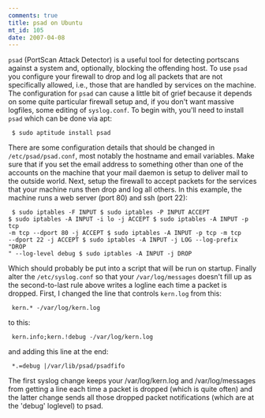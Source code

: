 ```yaml
--- 
comments: true
title: psad on Ubuntu
mt_id: 105
date: 2007-04-08
---
```

`psad` (PortScan Attack Detector) is a useful tool for detecting portscans against a system and, optionally, blocking the offending host.  To use `psad` you configure your firewall to drop and log all packets that are not specifically allowed, i.e., those that are handled by services on the machine.  The configuration for `psad` can cause a little bit of grief because it depends on some quite particular firewall setup and, if you don't want massive logfiles, some editing of `syslog.conf`.  To begin with, you'll need to install `psad` which can be done via apt:

<code><pre>
$ sudo aptitude install psad
</pre></code>

There are some configuration details that should be changed in `/etc/psad/psad.conf`, most notably the hostname and email variables.  Make sure that if you set the email address to something other than one of the accounts on the machine that your mail daemon is setup to deliver mail to the outside world.  Next, setup the firewall to accept packets for the services that your machine runs then drop and log all others.  In this example, the machine runs a web server (port 80) and ssh (port 22):

<code><pre>
$ sudo iptables -F INPUT
$ sudo iptables -P INPUT ACCEPT
$ sudo iptables -A INPUT -i lo -j ACCEPT
$ sudo iptables -A INPUT -p tcp -m tcp --dport 80 -j ACCEPT
$ sudo iptables -A INPUT -p tcp -m tcp --dport 22 -j ACCEPT
$ sudo iptables -A INPUT -j LOG --log-prefix "DROP " --log-level debug
$ sudo iptables -A INPUT -j DROP
</pre></code>

Which should probably be put into a script that will be run on startup.  Finally alter the `/etc/syslog.conf` so that your `/var/log/messages` doesn't fill up as the second-to-last rule above  writes a logline each time a packet is dropped.  First, I changed the line that controls `kern.log` from this:

<code><pre>
kern.*				-/var/log/kern.log
</pre></code>

to this:

<code><pre>
kern.info;kern.!debug		-/var/log/kern.log
</pre></code>

and adding this line at the end:

<code><pre>
*.=debug	|/var/lib/psad/psadfifo
</pre></code>

The first syslog change keeps your /var/log/kern.log and /var/log/messages from getting a line each time a packet is dropped (which is quite often) and the latter change sends all those dropped packet notifications (which are at the 'debug' loglevel) to psad.

